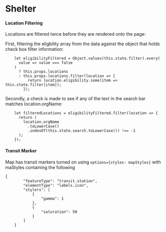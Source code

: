 Shelter
=======


#### Location Filtering

Locations are filtered twice before they are rendered onto the page: 

First, filtering the eligbility array from the data against the object that holds check box filter information: 

```
    let eligibilityFiltered = Object.values(this.state.filter).every(
      value => value === false
    )
      ? this.props.locations
      : this.props.locations.filter(location => {
          return location.eligibility.some(item => this.state.filter[item]);
        });
```

Secondly, a check is made to see if any of the text in the search bar matches location.orgName: 

```
    let filteredLocations = eligibilityFiltered.filter(location => {
      return (
        location.orgName
          .toLowerCase()
          .indexOf(this.state.search.toLowerCase()) !== -1
      );
    });
```


#### Transit Marker

Map has transit markers turned on using `options={styles: mapStyles}` with maStyles containing the following

```
{
        "featureType": "transit.station",
        "elementType": "labels.icon",
        "stylers": [
            {
                "gamma": 1
            },
            {
                "saturation": 50
            }
        ]
    }
```